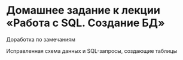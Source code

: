 # Домашнее задание к лекции «Работа с SQL. Создание БД»
Доработка по замечаниям

Исправленная схема данных и SQL-запросы, создающие таблицы